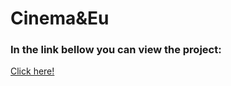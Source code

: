 # Cinema&Eu

### In the link bellow you can view the project:

[Click here!](https://drive.google.com/file/d/1Y-RfjT7wOuZ7EhvASWILEZmaBZljSu8j/view?usp=drivesdk)
